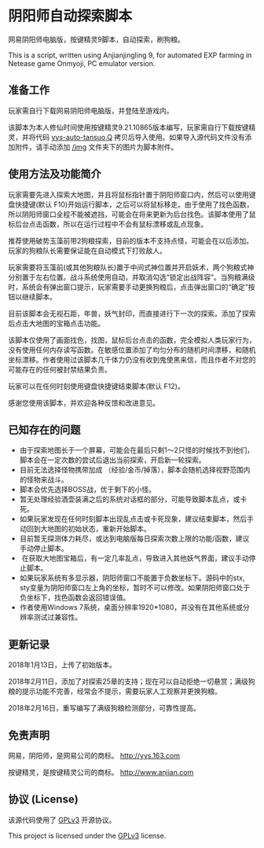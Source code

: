 # 阴阳师自动探索脚本

网易阴阳师电脑版，按键精灵9脚本，自动探索，刷狗粮。

This is a script, written using Anjianjingling 9, for automated EXP farming in Netease game Onmyoji, PC emulator version. 

## 准备工作

玩家需自行下载网易阴阳师电脑版，并登陆至游戏内。

该脚本为本人修仙时间使用按键精灵9.21.10865版本编写，玩家需自行下载按键精灵，并将代码 [yys-auto-tansuo.Q](yys-auto-tansuo.Q) 拷贝后导入使用。如果导入源代码文件没有添加附件，请手动添加 [/img](/img) 文件夹下的图片为脚本附件。 

## 使用方法及功能简介

玩家需要先进入探索大地图，并且将鼠标指针置于阴阳师窗口内，然后可以使用键盘快捷键(默认 F10)开始运行脚本，之后可以将鼠标移走。由于使用了找色函数，所以阴阳师窗口全程不能被遮挡，可能会在将来更新为后台找色。该脚本使用了鼠标后台点击函数，所以在运行过程中不会有鼠标漂移或乱点现象。

推荐使用破势玉藻前带2狗粮探索，目前的版本不支持点怪，可能会在以后添加。玩家的狗粮队长需要保证能在自动模式下打败敌人。

玩家需要将玉藻前(或其他狗粮队长)置于中间式神位置并开启妖术，两个狗粮式神分别置于左右位置。战斗系统使用自动，并取消勾选“锁定出战阵容”。当狗粮满级时，系统会有弹出窗口提示，玩家需要手动更换狗粮后，点击弹出窗口的“确定”按钮以继续脚本。

目前该脚本会无视石距，年兽，妖气封印，而直接进行下一次的探索。添加了探索后点击大地图的宝箱点击功能。

该脚本仅使用了画面找色，找图，鼠标后台点击的函数，完全模拟人类玩家行为，没有使用任何内存读写函数。在敏感位置添加了均匀分布的随机时间漂移，和随机坐标漂移。作者使用过该脚本几千体力仍没有收到鬼使黑来信，而且作者不对您的可能存在的任何被封禁结果负责。  

玩家可以在任何时刻使用键盘快捷键结束脚本(默认 F12)。

感谢您使用该脚本，并欢迎各种反馈和改进意见。 

## 已知存在的问题

*  由于探索地图长于一个屏幕，可能会在最后只剩1～2只怪的时候找不到他们，脚本会在一定次数的尝试后退出当前探索，开启新一轮探索。
*  目前无法选择怪物携带加成 （经验/金币/掉落），脚本会随机选择视野范围内的怪物来战斗。
*  脚本会优先选择BOSS战，优于剩下的小怪。
*  暂无处理经验酒壶装满之后的系统对话框的部分，可能导致脚本乱点，或卡死。
*  如果玩家发现在任何时刻脚本出现乱点击或卡死现象，建议结束脚本，然后手动回到大地图的初始状态，重新开始脚本。 
*  目前暂无探测体力耗尽，或达到电脑版每日探索次数上限的功能/函数，建议手动停止脚本。
*  在获取大地图宝箱后，有一定几率乱点，导致进入其他妖气界面，建议手动停止脚本。
*  如果玩家系统有多显示器，阴阳师窗口不能置于负数坐标下。源码中的stx, sty变量为阴阳师窗口左上角的坐标，暂时不可以修改。如果阴阳师窗口处于负坐标下，找色函数会返回错误值。
*  作者使用Windows 7系统，桌面分辨率1920*1080，并没有在其他系统或分辨率测试过兼容性。

## 更新记录

2018年1月13日，上传了初始版本。

2018年2月11日，添加了对探索25章的支持；现在可以自动拒绝一切悬赏；满级狗粮的提示功能不完善，经常会不提示，需要玩家人工观察并更换狗粮。

2018年2月16日，重写编写了满级狗粮检测部分，可靠性提高。

## 免责声明

网易，阴阳师，是网易公司的商标。 http://yys.163.com

按键精灵，是按键精灵公司的商标。 http://www.anjian.com

<!-- 根据 [GPLv3](https://www.gnu.org/licenses/gpl-3.0.html) 开源协议，本人不对该脚本负任何责任。-->

## 协议 (License)

该源代码使用了 [GPLv3](https://www.gnu.org/licenses/gpl-3.0.html) 开源协议。

This project is licensed under the [GPLv3](https://www.gnu.org/licenses/gpl-3.0.html) license.


